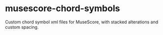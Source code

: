 # musescore-chord-symbols
Custom chord symbol xml files for MuseScore, with stacked alterations and custom spacing. 
